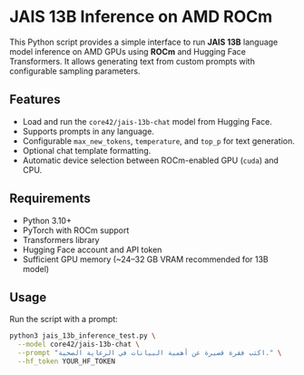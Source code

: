 # JAIS 13B Inference on AMD ROCm

This Python script provides a simple interface to run **JAIS 13B** language model inference on AMD GPUs using **ROCm** and Hugging Face Transformers. It allows generating text from custom prompts with configurable sampling parameters.

## Features

- Load and run the `core42/jais-13b-chat` model from Hugging Face.
- Supports prompts in any language.
- Configurable `max_new_tokens`, `temperature`, and `top_p` for text generation.
- Optional chat template formatting.
- Automatic device selection between ROCm-enabled GPU (`cuda`) and CPU.

## Requirements

- Python 3.10+
- PyTorch with ROCm support
- Transformers library
- Hugging Face account and API token
- Sufficient GPU memory (~24–32 GB VRAM recommended for 13B model)

## Usage

Run the script with a prompt:

```bash
python3 jais_13b_inference_test.py \
  --model core42/jais-13b-chat \
  --prompt "اكتب فقرة قصيرة عن أهمية البيانات في الرعاية الصحية." \
  --hf_token YOUR_HF_TOKEN

